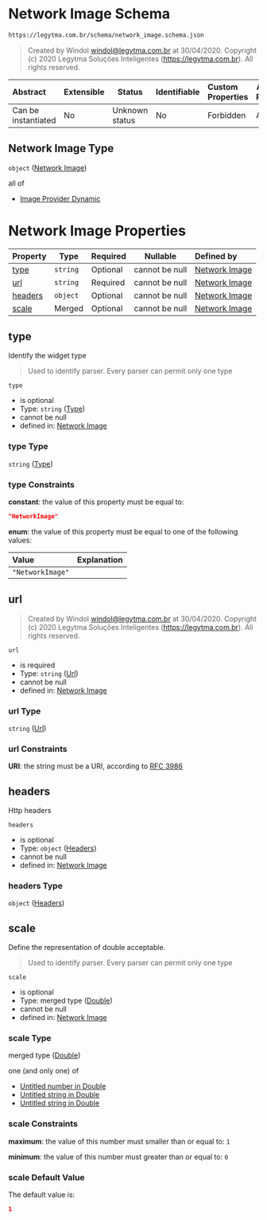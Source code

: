 # Network Image Schema

```txt
https://legytma.com.br/schema/network_image.schema.json
```




> Created by Windol [windol@legytma.com.br](mailto:windol@legytma.com.br) at 30/04/2020.
> Copyright (c) 2020 Legytma Soluções Inteligentes (<https://legytma.com.br>). All rights reserved.
>

| Abstract            | Extensible | Status         | Identifiable | Custom Properties | Additional Properties | Access Restrictions | Defined In                                                                              |
| :------------------ | ---------- | -------------- | ------------ | :---------------- | --------------------- | ------------------- | --------------------------------------------------------------------------------------- |
| Can be instantiated | No         | Unknown status | No           | Forbidden         | Allowed               | none                | [network_image.schema.json](../schema/network_image.schema.json) |

## Network Image Type

`object` ([Network Image](network_image.md))

all of

-   [Image Provider Dynamic](decoration_image-properties-image-provider-dynamic.md)

# Network Image Properties

| Property            | Type     | Required | Nullable       | Defined by                                                                                                                              |
| :------------------ | -------- | -------- | -------------- | :-------------------------------------------------------------------------------------------------------------------------------------- |
| [type](#type)       | `string` | Optional | cannot be null | [Network Image](widget-definitions-type.md)             |
| [url](#url)         | `string` | Required | cannot be null | [Network Image](list_view_params-properties-url.md)                |
| [headers](#headers) | `object` | Optional | cannot be null | [Network Image](network_image-properties-headers.md) |
| [scale](#scale)     | Merged   | Optional | cannot be null | [Network Image](app_bar_theme-properties-double.md)           |

## type

Identify the widget type


> Used to identify parser. Every parser can permit only one type
>

`type`

-   is optional
-   Type: `string` ([Type](widget-definitions-type.md))
-   cannot be null
-   defined in: [Network Image](widget-definitions-type.md)

### type Type

`string` ([Type](widget-definitions-type.md))

### type Constraints

**constant**: the value of this property must be equal to:

```json
"NetworkImage"
```

**enum**: the value of this property must be equal to one of the following values:

| Value            | Explanation |
| :--------------- | ----------- |
| `"NetworkImage"` |             |

## url




> Created by Windol [windol@legytma.com.br](mailto:windol@legytma.com.br) at 30/04/2020.
> Copyright (c) 2020 Legytma Soluções Inteligentes (<https://legytma.com.br>). All rights reserved.
>

`url`

-   is required
-   Type: `string` ([Url](list_view_params-properties-url.md))
-   cannot be null
-   defined in: [Network Image](list_view_params-properties-url.md)

### url Type

`string` ([Url](list_view_params-properties-url.md))

### url Constraints

**URI**: the string must be a URI, according to [RFC 3986](https://tools.ietf.org/html/rfc4291)

## headers

Http headers


`headers`

-   is optional
-   Type: `object` ([Headers](network_image-properties-headers.md))
-   cannot be null
-   defined in: [Network Image](network_image-properties-headers.md)

### headers Type

`object` ([Headers](network_image-properties-headers.md))

## scale

Define the representation of double acceptable.


> Used to identify parser. Every parser can permit only one type
>

`scale`

-   is optional
-   Type: merged type ([Double](app_bar_theme-properties-double.md))
-   cannot be null
-   defined in: [Network Image](app_bar_theme-properties-double.md)

### scale Type

merged type ([Double](app_bar_theme-properties-double.md))

one (and only one) of

-   [Untitled number in Double](double-definitions-doublenumber.md)
-   [Untitled string in Double](double-definitions-doublestring.md)
-   [Untitled string in Double](double-definitions-doubleenum.md)

### scale Constraints

**maximum**: the value of this number must smaller than or equal to: `1`

**minimum**: the value of this number must greater than or equal to: `0`

### scale Default Value

The default value is:

```json
1
```

